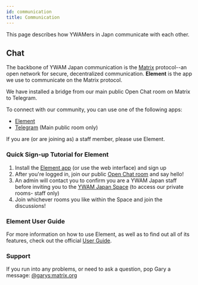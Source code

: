 ```yaml
---
id: communication
title: Communication
---
```


This page describes how YWAMers in Japn communicate with each other.

## Chat

The backbone of YWAM Japan communication is the [Matrix](https://matrix.org/) protocol--an open network for secure, decentralized communication. **Element** is the app we use to communicate on the Matrix protocol.

We have installed a bridge from our main public Open Chat room on Matrix to Telegram.

To connect with our community, you can use one of the following apps:

- [Element](https://matrix.to/#/#ywamjapan-general:matrix.org)
- [Telegram](https://t.me/+PcpvBBR5FZUyOTk1) (Main public room only)

If you are (or are joining as) a staff member, please use Element.

### Quick Sign-up Tutorial for Element

1. Install the [Element app](https://element.io/get-started) (or use the web interface) and sign up
1. After you're logged in, join our public [Open Chat room](https://matrix.to/#/#ywamjapan-openchat:matrix.org) and say hello!
1. An admin will contact you to confirm you are a YWAM Japan staff before inviting you to the [YWAM Japan Space](https://matrix.to/#/#ywamjapan:matrix.org) (to access our private rooms- staff only)
1. Join whichever rooms you like within the Space and join the discussions!

### Element User Guide

For more information on how to use Element, as well as to find out all of its features, check out the official [User Guide](https://element.io/user-guide).

### Support

If you run into any problems, or need to ask a question, pop Gary a message: [@garys:matrix.org](https://matrix.to/#/@garys:matrix.org)
